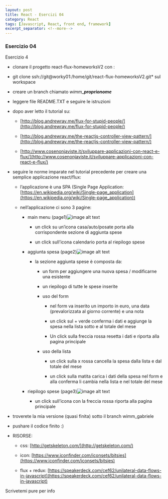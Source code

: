 ```yaml
---
layout: post
title: React - Esercizi 04
category: React
tags: [Javascript, React, front end, framework]
excerpt_separator: <!--more-->
---
```


### Esercizio 04

Esercizio 4
<!--more-->

* clonare il progetto react-flux-homeworksV2 con :
*	git clone ssh://git@worky01:/home/git/react-flux-homeworksV2.git*
sul workspace

* creare un branch chiamato *wimm_***_proprionome_**

* leggere file README.TXT e seguire le istruzioni

* dopo aver letto il tutorial su:

    * [http://blog.andrewray.me/flux-for-stupid-people/](http://blog.andrewray.me/flux-for-stupid-people/)

    * [http://blog.andrewray.me/the-reactjs-controller-view-pattern/](http://blog.andrewray.me/the-reactjs-controller-view-pattern/)

    * [http://www.cosenonjaviste.it/sviluppare-applicazioni-con-react-e-flux/](http://www.cosenonjaviste.it/sviluppare-applicazioni-con-react-e-flux/)

* seguire le norme imparate nel tutorial precedente per creare una semplice applicazione react/flux:

    * l’applicazione è una SPA (Single Page Application: [https://en.wikipedia.org/wiki/Single-page_application](https://en.wikipedia.org/wiki/Single-page_application))

    * nell’applicazione ci sono 3 pagine:

        * main menu (page1)![image alt text](image_0.png)

            * un click su un’icona casa/auto/posate porta alla corrispondente sezione di aggiunta spese

            * un click sull’icona calendario porta al riepilogo spese

        * aggiunta spesa (page2)![image alt text](image_1.png)

            * la sezione aggiunta spese è composta da:

                * un form per aggiungere una nuova spesa / modificarne una esistente

                * un riepilogo di tutte le spese inserite

                * uso del form

                    * nel form va inserito un importo in euro, una data (prevalorizzata al giorno corrente) e una nota

                    * un click sul + verde conferma i dati e aggiunge la spesa nella lista sotto e al totale del mese

                    * Un click sulla freccia rossa resetta i dati e riporta alla pagina principale

                * uso della lista

                    * un click sulla x rossa cancella la spesa dalla lista e dal totale del mese

                    * un click sulla matita carica i dati della spesa nel form e alla conferma li cambia nella lista e nel totale del mese

        * riepilogo spese (page3)![image alt text](image_2.png)

            * un click sull’icona con la freccia rossa riporta alla pagina principale

* troverete la mia versione (quasi finita) sotto il branch wimm_gabriele

* pushare il codice finito :)

* RISORSE:

    * css: [http://getskeleton.com/](http://getskeleton.com/)

    * icon: [https://www.iconfinder.com/iconsets/bitsies](https://www.iconfinder.com/iconsets/bitsies)

    * flux + redux: [https://speakerdeck.com/cef62/unilateral-data-flows-in-javascript](https://speakerdeck.com/cef62/unilateral-data-flows-in-javascript)

Scrivetemi pure per info
